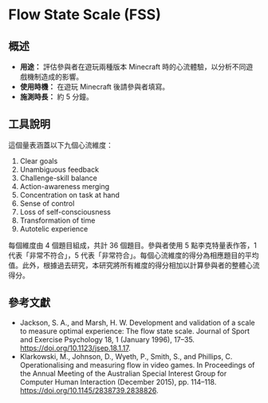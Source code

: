 # Flow State Scale (FSS)

## 概述

- **用途：** 評估參與者在遊玩兩種版本 Minecraft 時的心流體驗，以分析不同遊戲機制造成的影響。
- **使用時機：** 在遊玩 Minecraft 後請參與者填寫。
- **施測時長：** 約 5 分鐘。

## 工具說明

這個量表涵蓋以下九個心流維度：

1. Clear goals
2. Unambiguous feedback
3. Challenge-skill balance
4. Action-awareness merging
5. Concentration on task at hand
6. Sense of control
7. Loss of self-consciousness
8. Transformation of time
9. Autotelic experience

每個維度由 4 個題目組成，共計 36 個題目。參與者使用 5 點李克特量表作答，1 代表「非常不符合」，5 代表「非常符合」。每個心流維度的得分為相應題目的平均值。此外，根據過去研究，本研究將所有維度的得分相加以計算參與者的整體心流得分。

## 參考文獻

- Jackson, S. A., and Marsh, H. W. Development and validation of a scale to measure optimal experience: The flow state scale. Journal of Sport and Exercise Psychology 18, 1 (January 1996), 17–35. https://doi.org/10.1123/jsep.18.1.17.
- Klarkowski, M., Johnson, D., Wyeth, P., Smith, S., and Phillips, C. Operationalising and measuring flow in video games. In Proceedings of the Annual Meeting of the Australian Special Interest Group for Computer Human Interaction (December 2015), pp. 114–118. https://doi.org/10.1145/2838739.2838826.
